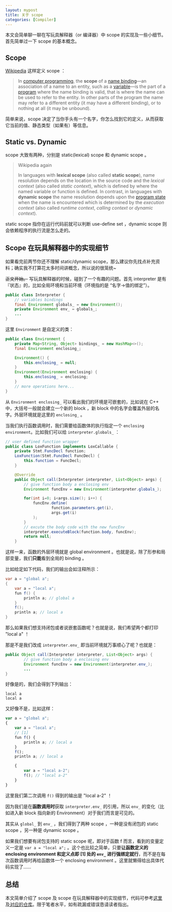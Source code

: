 ```yaml
---
layout: mypost
title: 关于 scope
categories: [Compiler]
---
```


本文会简单聊一聊在写玩具解释器（or 编译器）中 scope 的实现及一些小细节。首先简单过一下 scope 的基本概念。

## Scope

[Wikipedia]( https://en.wikipedia.org/wiki/Variable_(Programmierung)#Sichtbarkeitsbereich_von_Variablen_(Scope) ) 这样定义 scope ：

> In [computer programming](https://en.wikipedia.org/wiki/Computer_programming), the **scope** of a [name binding](https://en.wikipedia.org/wiki/Name_binding)—an association of a name to an entity, such as a [variable](https://en.wikipedia.org/wiki/Variable_(programming))—is the part of a [program](https://en.wikipedia.org/wiki/Computer_program) where the name binding is valid, that is where the name can be used to refer to the entity. In other parts of the program the name may refer to a different entity (it may have a different binding), or to nothing at all (it may be unbound).

简单来说，scope 决定了当你手头有一个名字，你怎么找到它的定义，从而获取它当前的值、静态类型（如果有）等信息。

## Static vs. Dynamic

scope 大致有两种，分别是 static(lexical) scope 和 dynamic scope 。

>Wikipedia again
>
>In languages with **lexical scope** (also called **static scope**), name resolution depends on the location in the source code and the *lexical context* (also called *static context*), which is defined by where the named variable or function is defined. In contrast, in languages with **dynamic scope** the name resolution depends upon the [program state](https://en.wikipedia.org/wiki/Program_state) when the name is encountered which is determined by the *execution context* (also called *runtime context*, *calling context* or *dynamic context*).  

static scope 指你在运行代码前就可以判断 use-define set ，dynamic scope 则会依赖程序的执行流是怎么走的。

## Scope 在玩具解释器中的实现细节

如果看完前两节你还不理解 static/dynamic scope，那么建议你先找点补充资料；确实我不打算花太多时间讲概念，所以说的很笼统~

~~正文开始。~~ 写玩具解释器的时候，碰到了一个有趣的问题。首先 interpreter 是有『状态』的，比如全局环境和当前环境（环境指的是 “名字->值的绑定”）。

```java
public class Interpreter {
    // variables bindings
    final Environment globals_ = new Environment();
    private Environment env_ = globals_;
    ...
}
```

这里 `Environment` 是自定义的类：

```java
public class Environment {
    private Map<String, Object> bindings_ = new HashMap<>();
    final Environment enclosing_;

    Environment() {
        this.enclosing_ = null;
    }
    Environment(Environment enclosing) {
        this.enclosing_ = enclosing;
    }
    // more operations here...
}
```

从 `Environment enclosing_` 可以看出我们的环境是可嵌套的，比如说在 C++ 中，大括号一般就会建立一个新的 block ，新 block 中的名字会覆盖外层的名字。外层环境就是这里的 `enclosing_` 。

当我们执行函数调用时，我们需要给函数体的执行指定一个 `enclosing environment`。比如我们可以给 `interpreter.globals_` ：

```java
// user defined function wrapper
public class LoxFunction implements LoxCallable {
    private Stmt.FuncDecl function;
    LoxFunction(Stmt.FuncDecl FuncDecl) {
        this.function = FuncDecl;
    }

    @Override
    public Object call(Interpreter interpreter, List<Object> args) {
        // give function body a enclosing env
        Environment funcEnv = new Environment(interpreter.globals_);

        for(int i=0; i<args.size(); i++) {
            funcEnv.define(
                    function.parameters.get(i),
                    args.get(i)
            );
        }
        // excute the body code with the new funcEnv
        interpreter.executeBlock(function.body, funcEnv);
        return null;
    }
```

这样一来，函数的外层环境就是 global environment 。也就是说，除了形参和局部变量，我们**只能**看到全局的 binding 。

比如给定如下代码，我们的输出会如注释所示：

```java
var a = "global a";
{
    var a = "local a";
    fun f() {
        println a; // global a
    }
    f();
    println a; // local a
}
```

那么如果我们想支持闭包或者说嵌套函数呢？也就是说，我们希望两个都打印 "local a" ！

那是不是我们改成 `interpreter.env_` 即当前环境就万事顺心了呢？也就是：

```java
public Object call(Interpreter interpreter, List<Object> args) {
        // give function body a enclosing env
        Environment funcEnv = new Environment(interpreter.env_);
    	...
}
```

好像是的，我们会得到下列输出：

```shell
local a
local a
```

又好像不是，比如这样：

```javascript
var a = "global a";
{
    var a = "local a";
    // [1]
    fun f() {
        println a; // local a
    }
    f();
    println a; // local a

    {
        var a = "local a-2";
        f(); // "local a-2"
    }
}
```

这里我们第二次调用 `f()` 得到的输出是 "local a-2" ！

因为我们是在**函数调用时**获取 `interpreter.env_` 的引用，所以 `env_` 的变化（比如进入新 block 指向新的 Environment）对于我们而言是可见的。

其实从 `global_` 到 `env_` ，我们得到了两种 scope ，一种是没有闭包的 static scope ，另一种是 dynamic scope 。

如果我们想要有闭包支持的 static scope 呢，即对于函数 f 而言，看到的变量定义一定是 `var a = "local a";` 。这个也比较之简单，只要**让函数定义的 enclosing environment 和定义点即 [1] 处的 `env_` 进行强绑定就行**，而不是在每次函数调用时再给函数体一个 enclosing environment 。这里就懒得给出具体代码实现了...... 

## 总结

本文简单介绍了 scope 及 scope 在玩具解释器中的实现细节，代码可参考[这里]( http://www.craftinginterpreters.com/functions.html ) 及[对应的仓库]( https://github.com/munificent/craftinginterpreters )。限于笔者水平，如有疏漏或错误恳请读者指出。